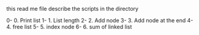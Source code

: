this read me file describe the scripts in the directory

0- 0. Print list
1- 1. List length
2- 2. Add node
3- 3. Add node at the end
4- 4. free list
5- 5. index node
6- 6. sum of linked list
